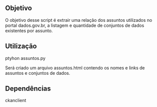 ## Objetivo

O objetivo desse script é extrair uma relação dos assuntos utilizados
no portal dados.gov.br, a listagem e quantidade de conjuntos de dados
existentes por assunto.

## Utilização

  ptyhon assuntos.py

Será criado um arquivo assuntos.html contendo os nomes e links de
assuntos e conjuntos de dados.

## Dependências

 ckanclient

